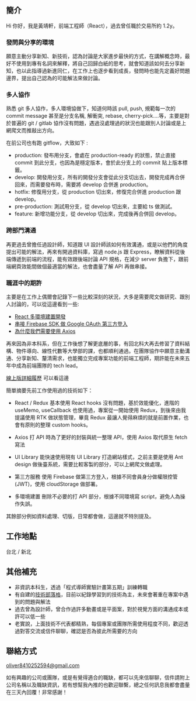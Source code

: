 ## 簡介

Hi 你好，我是黃靖軒，前端工程師（React），過去曾任職於交易所約 1.2y。

### 發問與分享的環境
願意主動分享新知、新技術，認為討論是大家進步最快的方式，在講解概念時，最好不使用到專有名詞來解釋，將自己回歸白紙的思考，就會知道該如何去分享新知，也以此指導過新進同仁，在工作上也逐步看到成長，發問時也能先定義好問題邊界，提出自己認為的可能解法來做討論。

### 多人協作
熟悉 git 多人協作，多人環境協做下，知道何時該 pull, push, 規範每一次的 commit message 甚至是分支名稱, 解衝突, rebase, cherry-pick....等，主要是對於普遍的 git / gitlab 協作沒有問題，遇過沒處理過的狀況也能跟別人討論或是上網爬文而推敲出方向。

在前公司也有跑 gitflow，大致如下 :
- production: 發布用分支，會處在 production-ready 的狀態，禁止直接 commit 到此分支，也因為是穩定版本，會於此分支上的 commit 貼上版本標籤。
- develop: 開發用分支，所有的開發分支會從此分支切出去，開發完成再合併回來，而需要發布時，需要將 develop 合併進 production。
- hotfix: 修復用分支，從 production 切出來，修復完合併進 production 跟 develop。
- pre-production: 測試用分支，從 develop 切出來，主要給 ts 做測試。
- feature: 新增功能分支，從 develop 切出來，完成後再合併回 develop。

### 跨部門溝通
再更過去曾擔任過設計師，知道跟 UI 設計師該如何有效溝通，或是以他們的角度提出可能的解法，再來有開過資料庫，寫過 node.js 跟 Express，瞭解資料從後端傳遞到前端的流程，能有效跟後端討論 API 規格，在減少 server 負擔下，跟前端網頁效能間做個最適當的解法，也會盡量了解 API 再做串接。

### 職涯中的期許
主要是在工作上偶爾會記錄下一些比較深刻的狀況，大多是需要爬文做研究、跟別人討論的，可以從這邊看到一些:
- [React 多環境建置開發](https://medium.com/@oliver8410252594/react-%E5%A4%9A%E7%92%B0%E5%A2%83%E5%BB%BA%E7%BD%AE%E9%96%8B%E7%99%BC-fb9d30915b49)
- [串接 Firebase SDK 做 Google OAuth 第三方登入](https://medium.com/@oliver8410252594/%E4%B8%B2%E6%8E%A5-firebase-sdk-%E5%81%9A-google-oauth-%E7%AC%AC%E4%B8%89%E6%96%B9%E7%99%BB%E5%85%A5-3b8f39752423)
- [為什麼我們需要使用 Axios](https://medium.com/@oliver8410252594/%E7%82%BA%E4%BB%80%E9%BA%BC%E6%88%91%E5%80%91%E9%9C%80%E8%A6%81%E4%BD%BF%E7%94%A8-axios-d8e24fd34065)

再來因為非本科系，但在工作後想了解更底層的事，有回北科大再去修習了資料結構、物件導向、線性代數等大學部的課，也都順利通過。在團隊協作中願意主動溝通、分享新知、釐清需求，也能獨立完成專案功能的前端工程師，期許能在未來五年中成為前端團隊的 tech lead。

[線上版詳細履歷](https://www.cakeresume.com/oliver8410252594) 可以看這邊

簡單摘要先前工作使用過的技術如下：
- React / Redux
  基本使用 React hooks 沒有問題，基於效能優化，進階的 useMemo, useCallback 也使用過，專案從一開始使用 Redux，到後來由我提議使用 RTK 做狀態管理，畢竟 Redux 最讓人覺得麻煩的就是前置作業，也會有原則的整理 custom hooks。

- Axios
  打 API 時為了更好的封裝與統一整理 API，使用 Axios 取代原生 fetch 寫法

- UI Library
  能快速使用現有 UI Library 打造網站樣式，之前主要是使用 Ant design 做後臺系統，需要比較客製的部分，可以上網爬文做處理。
  
- 第三方服務
  使用 Firebase 做第三方登入，根據不同會員身分做權限控管(JWT)，使用 cloudStorage 做部署。
  
- 多環境建置
  刪除不必要的打 API 部分，根據不同環境寫 script，避免人為操作失誤。

其餘部分例如資料處理、切版，日常都會做，這邊就不特別提及。

## 工作地點

台北 / 新北

## 其他補充

- 非資訊本科生，透過「程式導師實驗計畫第五期」訓練轉職
- 有自建的[技術部落格](https://codemonkey.coderbridge.io/)，目前以紀錄學習到的技術為主，未來會著重在專案中遇到的問題與解法
- 過去曾為設計師，曾合作過許多動畫或是平面案，對於視覺方面的溝通成本或許可以低一些
- 老實說，上面技術不代表都精熟，每個專案或團隊所需使用程度不同，歡迎透過對答交流或信件聊聊，確認是否為彼此所需要的方向

## 聯絡方式

oliver8410252594@gmail.com

如有興趣的公司或團隊，或是有覺得適合的職缺，都可以先來信聊聊，信件請附上公司名稱以及職缺資訊，若有想幫我內推的也歡迎聯繫，總之任何訊息我都會盡量在三天內回覆！非常感謝！
